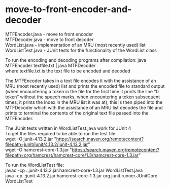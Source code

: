 # move-to-front-encoder-and-decoder
MTFEncoder.java - move to front encoder <br />
MTFDecoder.java - move to front decoder <br />
WordList.java - implementation of an MRU (most recently used) list <br /> 
WordListTest.java - JUnit tests for the functionality of the WordList class <br /> 

To run the encoding and decoding programs after compilation: java MTFEncoder textfile.txt | java MTFDecoder <br />
where textfile.txt is the text file to be encoded and decoded

The MTFEncoder takes in a text file encodes it with the assistance of an MRU (most recently used) list and prints the encoded file to standard output (when encountering a token in the file for the first time it prints the line “0 token” without the speech marks, when encountering a token subsequent times, it prints the index in the MRU list it was at), this is then piped into the MTFDecoder which with the assistance of an MRU list decodes the file and prints to terminal the contents of the original text file passed into the MTFEncoder.

The JUnit tests written in WordListTest.java work for JUnit 4 <br /> 
To get the files required to be able to run the test file: <br /> 
wget -O junit-4.13.2.jar "https://search.maven.org/remotecontent?filepath=junit/junit/4.13.2/junit-4.13.2.jar" <br /> 
wget -O hamcrest-core-1.3.jar "https://search.maven.org/remotecontent?filepath=org/hamcrest/hamcrest-core/1.3/hamcrest-core-1.3.jar" <br /> 

To run the WordListTest file:<br /> 
javac -cp .:junit-4.13.2.jar:hamcrest-core-1.3.jar WordListTest.java <br /> 
java -cp .:junit-4.13.2.jar:hamcrest-core-1.3.jar org.junit.runner.JUnitCore WordListTest

